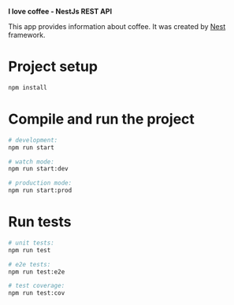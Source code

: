 **I love coffee - NestJs REST API**

This app provides information about coffee. It was created by [Nest](https://nestjs.com) framework.

# Project setup

```bash
npm install
```

# Compile and run the project

```bash
# development:
npm run start

# watch mode:
npm run start:dev

# production mode:
npm run start:prod
```

# Run tests

```bash
# unit tests:
npm run test

# e2e tests:
npm run test:e2e

# test coverage:
npm run test:cov
```
